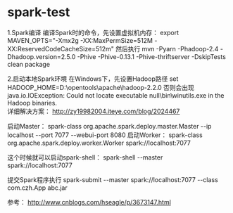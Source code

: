 # spark-test
1.Spark编译
编译Spark时的命令，先设置虚拟机内存：
export MAVEN_OPTS="-Xmx2g -XX:MaxPermSize=512M -XX:ReservedCodeCacheSize=512m"
然后执行
mvn -Pyarn -Phadoop-2.4 -Dhadoop.version=2.5.0 -Phive -Phive-0.13.1 -Phive-thriftserver -DskipTests clean package

2.启动本地Spark环境
在Windows下，先设置Hadoop路径
set HADOOP_HOME=D:\opentools\apache\hadoop-2.2.0
否则会出现
java.io.IOException: Could not locate executable null\bin\winutils.exe in the Hadoop binaries.  
详细解决方案：
http://zy19982004.iteye.com/blog/2024467

启动Master：
spark-class org.apache.spark.deploy.master.Master --ip localhost --port 7077 --webui-port 8080
启动Worker：
spark-class org.apache.spark.deploy.worker.Worker spark://localhost:7077

这个时候就可以启动spark-shell：
spark-shell --master spark://localhost:7077

提交Spark程序执行
spark-submit --master spark://localhost:7077 --class com.czh.App abc.jar




参考：
http://www.cnblogs.com/hseagle/p/3673147.html